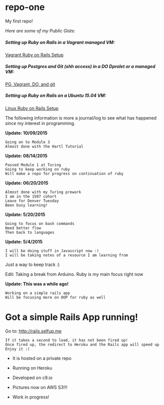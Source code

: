 # repo-one
My first repo!

*Here are some of my Public Gists:*

##### Setting up Ruby on Rails in a Vagrant managed VM: 
[Vagrant Ruby on Rails Setup](https://gist.github.com/selfup/3a7da40919fa7acdc30c)

##### Setting up Postgres and Git (shh access) in a DO Dprolet or a managed VM:

[PG, Vagrant, DO, and git](https://gist.github.com/selfup/351e29d42591ce3c749f)

##### Setting up Ruby on Rails on a Ubuntu 15.04 VM:
[Linux Ruby on Rails Setup](https://gist.github.com/selfup/a39a15daed26fd2e5b33)

The following information is more a journal/log to see what has happened since my interest in programming.

**Update: 10/09/2015**

	Going on to Module 3
	Almost done with the Hartl Tutorial

**Update: 08/14/2015**

	Passed Module 1 at Turing
	Going to keep working on ruby
	Will make a repo for progress on continuation of ruby


**Update: 06/20/2015**

	Almost done with my Turing prework
	I am in the 1507 cohort
	Leave for Denver Tuesday
	Been busy learning!

**Update: 5/20/2015**

	Going to focus on bash commands
	Need better flow 
	Then back to languages

**Update: 5/4/2015**

    I will be doing stuff in Javascript now :)
    I will be taking notes of a resource I am learning from

Just a way to keep track :)

Edit: Taking a break from Arduino. Ruby is my main focus right now

**Update: This was a while ago!**

    Working on a simple rails app
    Will be focusing more on OOP for ruby as well

# Got a simple Rails App running!

Go to: http://rails.selfup.me

    If it takes a second to load, it has not been fired up!
    Once fired up, the redirect to Heroku and the Rails app will speed up
    Enjoy it :)

* It is hosted on a private repo

* Running on Heroku

* Developed on c9.io

* Pictures now on AWS S3!!!

* Work in progress!







